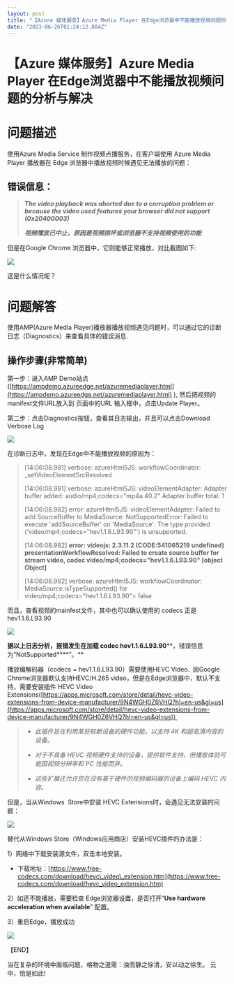 ```yaml
---
layout: post
title: "【Azure 媒体服务】Azure Media Player 在Edge浏览器中不能播放视频问题的分析与解决"
date: "2023-06-26T01:24:12.804Z"
---
```

【Azure 媒体服务】Azure Media Player 在Edge浏览器中不能播放视频问题的分析与解决
======================================================

问题描述
====

使用Azure Media Service 制作视频点播服务，在客户端使用 Azure Media Player 播放器在 Edge 浏览器中播放视频时候遇见无法播放的问题：

**错误信息：**
---------

> **_The video playback was aborted due to a corruption problem or because the video used features your browser did not support (0x20400003)_**
> 
> **_视频播放已中止，原因是视频损坏或浏览器不支持视频使用的功能_**

但是在Google Chrome 浏览器中，它则能够正常播放，对比截图如下:

![](https://img2023.cnblogs.com/blog/2127802/202306/2127802-20230625193019068-913868868.png)

这是什么情况呢？

问题解答
====

使用AMP(Azure Media Player)播放器播放视频遇见问题时，可以通过它的诊断日志（Diagnostics）来查看具体的错误消息.

操作步骤(非常简单)
----------

第一步：进入AMP Demo站点([https://ampdemo.azureedge.net/azuremediaplayer.html](https://ampdemo.azureedge.net/azuremediaplayer.html) ), 然后把视频的manifest文件URL放入到 页面中的URL 输入框中，点击Update Player。

第二步：点击Diagnostics按钮，查看其日志输出，并且可以点击Download Verbose Log

![](https://img2023.cnblogs.com/blog/2127802/202306/2127802-20230625193428512-1282726484.png)

在诊断日志中，发现在Edge中不能播放视频的原因为：

> \[14:06:08.981\] verbose: azureHtml5JS: workflowCoordinator: \_setVideoElementSrcResolved
> 
> \[14:06:08.981\] verbose: azureHtml5JS: videoElementAdapter: Adapter buffer added: audio/mp4;codecs="mp4a.40.2" Adapter buffer total: 1
> 
> \[14:06:08.982\] error: azureHtml5JS: videoElementAdapter: Failed to add SourceBuffer to MediaSource: NotSupportedError: Failed to execute 'addSourceBuffer' on 'MediaSource': The type provided ('video/mp4;codecs="hev1.1.6.L93.90"') is unsupported.
> 
> \[14:06:08.982\] **error: videojs: 2.3.11.2 (CODE:541065219 undefined) presentationWorkflowResolved: Failed to create source buffer for stream video, codec video/mp4;codecs="hev1.1.6.L93.90" \[object Object\]**
> 
> \[14:06:08.982\] verbose: azureHtml5JS: workflowCoordinator: MediaSource.isTypeSupported() for video/mp4;codecs="hev1.1.6.L93.90"= false

而且，查看视频的mainfest文件，其中也可以确认使用的 codecs 正是hev1.1.6.L93.90

![](https://img2023.cnblogs.com/blog/2127802/202306/2127802-20230625193620865-2079466996.png)

**据以上日志分析，报错发生在加载 codec hev1.1.6.L93.90****，错误信息为“NotSupported****”。**

播放编解码器（codecs = hev1.1.6.L93.90）需要使用HEVC Video.  因Google Chrome浏览器默认支持HEVC/H.265 video，但是在Edge浏览器中，默认不支持，需要安装插件 HEVC Video Extensions([https://apps.microsoft.com/store/detail/hevc-video-extensions-from-device-manufacturer/9N4WGH0Z6VHQ?hl=en-us&gl=us](https://apps.microsoft.com/store/detail/hevc-video-extensions-from-device-manufacturer/9N4WGH0Z6VHQ?hl=en-us&gl=us)) 

> *   _此插件旨在利用某些较新设备的硬件功能，以支持 4K 和超高清内容的设备。_
> 
> *   _对于不具备 HEVC 视频硬件支持的设备，提供软件支持，但播放体验可能因视频分辨率和 PC 性能而异。_
> 
> *   _这些扩展还允许您在没有基于硬件的视频编码器的设备上编码 HEVC 内容。_

但是，当从Windows  Store中安装 HEVC Extensions时，会遇见无法安装的问题：

![](https://img2023.cnblogs.com/blog/2127802/202306/2127802-20230625193902607-2064775964.png)

替代从Windows Store（Windows应用商店）安装HEVC插件的办法是：

1）网络中下载安装源文件，双击本地安装。

*   下载地址：[https://www.free-codecs.com/download/hevc\_video\_extension.htm](https://www.free-codecs.com/download/hevc_video_extension.htm)

2）如还不能播放，需要检查 Edge浏览器设置，是否打开“**Use hardware acceleration when available**” 配置。

3）重启Edge，播放成功

![](https://img2023.cnblogs.com/blog/2127802/202306/2127802-20230625194011238-383633488.png)

【END】

当在复杂的环境中面临问题，格物之道需：浊而静之徐清，安以动之徐生。 云中，恰是如此!